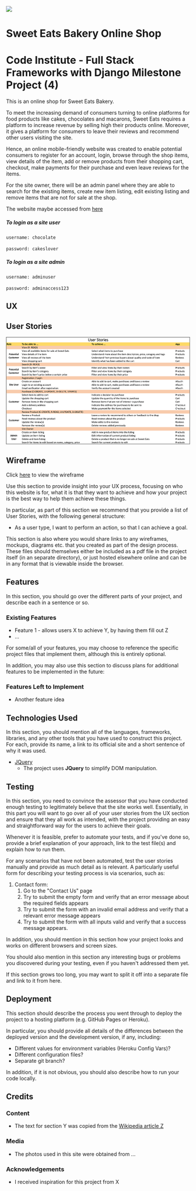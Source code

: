 <img src="https://codeinstitute.s3.amazonaws.com/fullstack/ci_logo_small.png" style="margin: 0;">

# Sweet Eats Bakery Online Shop
# Code Institute - Full Stack Frameworks with Django Milestone Project (4)

This is an online shop for Sweet Eats Bakery. 

To meet the increasing demand of consumers turning to online platforms for food products like cakes, chocolates and macarons, Sweet Eats requires a platform to increase revenue by selling high their products online. Moreover, it gives a platform for consumers to leave their reviews and recommend other users visiting the site.

Hence, an online mobile-friendly website was created to enable potential consumers to register for an account, login, browse through the shop items, view details of the item, add or remove products from their shopping cart, checkout, make payments for their purchase and even leave reviews for the items.

For the site owner, there will be an admin panel where they are able to search for the existing items, create new item listing, edit existing listing and remove items that are not for sale at the shop.

The website maybe accessed from [here](https://dlcw-sweeeat.herokuapp.com/)

##### To login as a site user

`username: chocolate`

`password: cakeslover`

##### To login as a site admin

`username: adminuser`

`password: adminaccess123`

## UX


## User Stories
![userstories](readme/userstories.jpg)

## Wireframe
Click [here](https://drive.google.com/file/d/1mpBa-qnHYB-iGsU0rAgWGLpVspTyOQpB/view?usp=sharing) to view the wireframe
 
Use this section to provide insight into your UX process, focusing on who this website is for, what it is that they want to achieve and how your project is the best way to help them achieve these things.

In particular, as part of this section we recommend that you provide a list of User Stories, with the following general structure:
- As a user type, I want to perform an action, so that I can achieve a goal.

This section is also where you would share links to any wireframes, mockups, diagrams etc. that you created as part of the design process. These files should themselves either be included as a pdf file in the project itself (in an separate directory), or just hosted elsewhere online and can be in any format that is viewable inside the browser.

## Features

In this section, you should go over the different parts of your project, and describe each in a sentence or so.
 
### Existing Features
- Feature 1 - allows users X to achieve Y, by having them fill out Z
- ...

For some/all of your features, you may choose to reference the specific project files that implement them, although this is entirely optional.

In addition, you may also use this section to discuss plans for additional features to be implemented in the future:

### Features Left to Implement
- Another feature idea

## Technologies Used

In this section, you should mention all of the languages, frameworks, libraries, and any other tools that you have used to construct this project. For each, provide its name, a link to its official site and a short sentence of why it was used.

- [JQuery](https://jquery.com)
    - The project uses **JQuery** to simplify DOM manipulation.


## Testing

In this section, you need to convince the assessor that you have conducted enough testing to legitimately believe that the site works well. Essentially, in this part you will want to go over all of your user stories from the UX section and ensure that they all work as intended, with the project providing an easy and straightforward way for the users to achieve their goals.

Whenever it is feasible, prefer to automate your tests, and if you've done so, provide a brief explanation of your approach, link to the test file(s) and explain how to run them.

For any scenarios that have not been automated, test the user stories manually and provide as much detail as is relevant. A particularly useful form for describing your testing process is via scenarios, such as:

1. Contact form:
    1. Go to the "Contact Us" page
    2. Try to submit the empty form and verify that an error message about the required fields appears
    3. Try to submit the form with an invalid email address and verify that a relevant error message appears
    4. Try to submit the form with all inputs valid and verify that a success message appears.

In addition, you should mention in this section how your project looks and works on different browsers and screen sizes.

You should also mention in this section any interesting bugs or problems you discovered during your testing, even if you haven't addressed them yet.

If this section grows too long, you may want to split it off into a separate file and link to it from here.

## Deployment

This section should describe the process you went through to deploy the project to a hosting platform (e.g. GitHub Pages or Heroku).

In particular, you should provide all details of the differences between the deployed version and the development version, if any, including:
- Different values for environment variables (Heroku Config Vars)?
- Different configuration files?
- Separate git branch?

In addition, if it is not obvious, you should also describe how to run your code locally.


## Credits

### Content
- The text for section Y was copied from the [Wikipedia article Z](https://en.wikipedia.org/wiki/Z)

### Media
- The photos used in this site were obtained from ...

### Acknowledgements

- I received inspiration for this project from X
